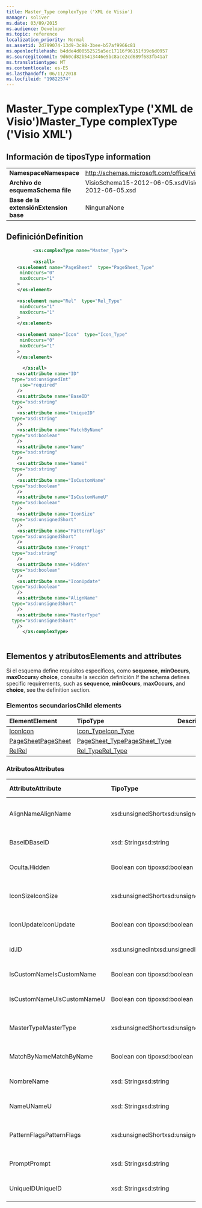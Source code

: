 ```yaml
---
title: Master_Type complexType ('XML de Visio')
manager: soliver
ms.date: 03/09/2015
ms.audience: Developer
ms.topic: reference
localization_priority: Normal
ms.assetid: 2d799074-13d9-3c98-3bee-b57af9966c81
ms.openlocfilehash: b4dde4d00552525a5ec17116f96151f39c6d0957
ms.sourcegitcommit: 9d60cd82b5413446e5bc8ace2cd689f683fb41a7
ms.translationtype: MT
ms.contentlocale: es-ES
ms.lasthandoff: 06/11/2018
ms.locfileid: "19822574"
---
```

# <a name="mastertype-complextype-visio-xml"></a><span data-ttu-id="d7094-102">Master_Type complexType ('XML de Visio')</span><span class="sxs-lookup"><span data-stu-id="d7094-102">Master_Type complexType ('Visio XML')</span></span>

## <a name="type-information"></a><span data-ttu-id="d7094-103">Información de tipos</span><span class="sxs-lookup"><span data-stu-id="d7094-103">Type information</span></span>

|||
|:-----|:-----|
|<span data-ttu-id="d7094-104">**Namespace**</span><span class="sxs-lookup"><span data-stu-id="d7094-104">**Namespace**</span></span> <br/> |http://schemas.microsoft.com/office/visio/2011/1/core  <br/> |
|<span data-ttu-id="d7094-105">**Archivo de esquema**</span><span class="sxs-lookup"><span data-stu-id="d7094-105">**Schema file**</span></span> <br/> |<span data-ttu-id="d7094-106">VisioSchema15-2012-06-05.xsd</span><span class="sxs-lookup"><span data-stu-id="d7094-106">VisioSchema15-2012-06-05.xsd</span></span>  <br/> |
|<span data-ttu-id="d7094-107">**Base de la extensión**</span><span class="sxs-lookup"><span data-stu-id="d7094-107">**Extension base**</span></span> <br/> |<span data-ttu-id="d7094-108">Ninguna</span><span class="sxs-lookup"><span data-stu-id="d7094-108">None</span></span>  <br/> |
   
## <a name="definition"></a><span data-ttu-id="d7094-109">Definición</span><span class="sxs-lookup"><span data-stu-id="d7094-109">Definition</span></span>

```XML
          <xs:complexType name="Master_Type">
          
          <xs:all>
    <xs:element name="PageSheet"  type="PageSheet_Type"
     minOccurs="0"
     maxOccurs="1"
    >
    </xs:element>
    
    <xs:element name="Rel"  type="Rel_Type"
     minOccurs="1"
     maxOccurs="1"
    >
    </xs:element>
    
    <xs:element name="Icon"  type="Icon_Type"
     minOccurs="0"
     maxOccurs="1"
    >
    </xs:element>
    
      </xs:all>
    <xs:attribute name="ID"
  type="xsd:unsignedInt"
     use="required"
    />
    <xs:attribute name="BaseID"
  type="xsd:string"
    />
    <xs:attribute name="UniqueID"
  type="xsd:string"
    />
    <xs:attribute name="MatchByName"
  type="xsd:boolean"
    />
    <xs:attribute name="Name"
  type="xsd:string"
    />
    <xs:attribute name="NameU"
  type="xsd:string"
    />
    <xs:attribute name="IsCustomName"
  type="xsd:boolean"
    />
    <xs:attribute name="IsCustomNameU"
  type="xsd:boolean"
    />
    <xs:attribute name="IconSize"
  type="xsd:unsignedShort"
    />
    <xs:attribute name="PatternFlags"
  type="xsd:unsignedShort"
    />
    <xs:attribute name="Prompt"
  type="xsd:string"
    />
    <xs:attribute name="Hidden"
  type="xsd:boolean"
    />
    <xs:attribute name="IconUpdate"
  type="xsd:boolean"
    />
    <xs:attribute name="AlignName"
  type="xsd:unsignedShort"
    />
    <xs:attribute name="MasterType"
  type="xsd:unsignedShort"
    />
      </xs:complexType>
      
```

## <a name="elements-and-attributes"></a><span data-ttu-id="d7094-110">Elementos y atributos</span><span class="sxs-lookup"><span data-stu-id="d7094-110">Elements and attributes</span></span>

<span data-ttu-id="d7094-111">Si el esquema define requisitos específicos, como **sequence**, **minOccurs**, **maxOccurs**y **choice**, consulte la sección definición.</span><span class="sxs-lookup"><span data-stu-id="d7094-111">If the schema defines specific requirements, such as **sequence**, **minOccurs**, **maxOccurs**, and **choice**, see the definition section.</span></span> 
  
### <a name="child-elements"></a><span data-ttu-id="d7094-112">Elementos secundarios</span><span class="sxs-lookup"><span data-stu-id="d7094-112">Child elements</span></span>

|<span data-ttu-id="d7094-113">**Element**</span><span class="sxs-lookup"><span data-stu-id="d7094-113">**Element**</span></span>|<span data-ttu-id="d7094-114">**Tipo**</span><span class="sxs-lookup"><span data-stu-id="d7094-114">**Type**</span></span>|<span data-ttu-id="d7094-115">**Descripción**</span><span class="sxs-lookup"><span data-stu-id="d7094-115">**Description**</span></span>|
|:-----|:-----|:-----|
|[<span data-ttu-id="d7094-116">Icon</span><span class="sxs-lookup"><span data-stu-id="d7094-116">Icon</span></span>](icon-element-master_type-complextypevisio-xml.md) <br/> |[<span data-ttu-id="d7094-117">Icon_Type</span><span class="sxs-lookup"><span data-stu-id="d7094-117">Icon_Type</span></span>](icon_type-complextypevisio-xml.md) <br/> ||
|[<span data-ttu-id="d7094-118">PageSheet</span><span class="sxs-lookup"><span data-stu-id="d7094-118">PageSheet</span></span>](pagesheet-element-master_type-complextypevisio-xml.md) <br/> |[<span data-ttu-id="d7094-119">PageSheet_Type</span><span class="sxs-lookup"><span data-stu-id="d7094-119">PageSheet_Type</span></span>](pagesheet_type-complextypevisio-xml.md) <br/> ||
|[<span data-ttu-id="d7094-120">Rel</span><span class="sxs-lookup"><span data-stu-id="d7094-120">Rel</span></span>](rel-element-master_type-complextypevisio-xml.md) <br/> |[<span data-ttu-id="d7094-121">Rel_Type</span><span class="sxs-lookup"><span data-stu-id="d7094-121">Rel_Type</span></span>](rel_type-complextypevisio-xml.md) <br/> ||
   
### <a name="attributes"></a><span data-ttu-id="d7094-122">Atributos</span><span class="sxs-lookup"><span data-stu-id="d7094-122">Attributes</span></span>

|<span data-ttu-id="d7094-123">**Attribute**</span><span class="sxs-lookup"><span data-stu-id="d7094-123">**Attribute**</span></span>|<span data-ttu-id="d7094-124">**Tipo**</span><span class="sxs-lookup"><span data-stu-id="d7094-124">**Type**</span></span>|<span data-ttu-id="d7094-125">**Obligatorio**</span><span class="sxs-lookup"><span data-stu-id="d7094-125">**Required**</span></span>|<span data-ttu-id="d7094-126">**Descripción**</span><span class="sxs-lookup"><span data-stu-id="d7094-126">**Description**</span></span>|<span data-ttu-id="d7094-127">**Valores posibles**</span><span class="sxs-lookup"><span data-stu-id="d7094-127">**Possible values**</span></span>|
|:-----|:-----|:-----|:-----|:-----|
|<span data-ttu-id="d7094-128">AlignName</span><span class="sxs-lookup"><span data-stu-id="d7094-128">AlignName</span></span>  <br/> |<span data-ttu-id="d7094-129">xsd:unsignedShort</span><span class="sxs-lookup"><span data-stu-id="d7094-129">xsd:unsignedShort</span></span>  <br/> |<span data-ttu-id="d7094-130">opcional</span><span class="sxs-lookup"><span data-stu-id="d7094-130">optional</span></span>  <br/> ||<span data-ttu-id="d7094-131">Valores del tipo xsd:unsignedShort.</span><span class="sxs-lookup"><span data-stu-id="d7094-131">Values of the xsd:unsignedShort type.</span></span>  <br/> |
|<span data-ttu-id="d7094-132">BaseID</span><span class="sxs-lookup"><span data-stu-id="d7094-132">BaseID</span></span>  <br/> |<span data-ttu-id="d7094-133">xsd: String</span><span class="sxs-lookup"><span data-stu-id="d7094-133">xsd:string</span></span>  <br/> |<span data-ttu-id="d7094-134">opcional</span><span class="sxs-lookup"><span data-stu-id="d7094-134">optional</span></span>  <br/> ||<span data-ttu-id="d7094-135">Valores del tipo XSD: String.</span><span class="sxs-lookup"><span data-stu-id="d7094-135">Values of the xsd:string type.</span></span>  <br/> |
|<span data-ttu-id="d7094-136">Oculta.</span><span class="sxs-lookup"><span data-stu-id="d7094-136">Hidden</span></span>  <br/> |<span data-ttu-id="d7094-137">Boolean con tipo</span><span class="sxs-lookup"><span data-stu-id="d7094-137">xsd:boolean</span></span>  <br/> |<span data-ttu-id="d7094-138">opcional</span><span class="sxs-lookup"><span data-stu-id="d7094-138">optional</span></span>  <br/> ||<span data-ttu-id="d7094-139">Valores del tipo Boolean con tipo.</span><span class="sxs-lookup"><span data-stu-id="d7094-139">Values of the xsd:boolean type.</span></span>  <br/> |
|<span data-ttu-id="d7094-140">IconSize</span><span class="sxs-lookup"><span data-stu-id="d7094-140">IconSize</span></span>  <br/> |<span data-ttu-id="d7094-141">xsd:unsignedShort</span><span class="sxs-lookup"><span data-stu-id="d7094-141">xsd:unsignedShort</span></span>  <br/> |<span data-ttu-id="d7094-142">opcional</span><span class="sxs-lookup"><span data-stu-id="d7094-142">optional</span></span>  <br/> ||<span data-ttu-id="d7094-143">Valores del tipo xsd:unsignedShort.</span><span class="sxs-lookup"><span data-stu-id="d7094-143">Values of the xsd:unsignedShort type.</span></span>  <br/> |
|<span data-ttu-id="d7094-144">IconUpdate</span><span class="sxs-lookup"><span data-stu-id="d7094-144">IconUpdate</span></span>  <br/> |<span data-ttu-id="d7094-145">Boolean con tipo</span><span class="sxs-lookup"><span data-stu-id="d7094-145">xsd:boolean</span></span>  <br/> |<span data-ttu-id="d7094-146">opcional</span><span class="sxs-lookup"><span data-stu-id="d7094-146">optional</span></span>  <br/> ||<span data-ttu-id="d7094-147">Valores del tipo Boolean con tipo.</span><span class="sxs-lookup"><span data-stu-id="d7094-147">Values of the xsd:boolean type.</span></span>  <br/> |
|<span data-ttu-id="d7094-148">id.</span><span class="sxs-lookup"><span data-stu-id="d7094-148">ID</span></span>  <br/> |<span data-ttu-id="d7094-149">xsd:unsignedInt</span><span class="sxs-lookup"><span data-stu-id="d7094-149">xsd:unsignedInt</span></span>  <br/> |<span data-ttu-id="d7094-150">necesario</span><span class="sxs-lookup"><span data-stu-id="d7094-150">required</span></span>  <br/> ||<span data-ttu-id="d7094-151">Valores del tipo xsd:unsignedInt.</span><span class="sxs-lookup"><span data-stu-id="d7094-151">Values of the xsd:unsignedInt type.</span></span>  <br/> |
|<span data-ttu-id="d7094-152">IsCustomName</span><span class="sxs-lookup"><span data-stu-id="d7094-152">IsCustomName</span></span>  <br/> |<span data-ttu-id="d7094-153">Boolean con tipo</span><span class="sxs-lookup"><span data-stu-id="d7094-153">xsd:boolean</span></span>  <br/> |<span data-ttu-id="d7094-154">opcional</span><span class="sxs-lookup"><span data-stu-id="d7094-154">optional</span></span>  <br/> ||<span data-ttu-id="d7094-155">Valores del tipo Boolean con tipo.</span><span class="sxs-lookup"><span data-stu-id="d7094-155">Values of the xsd:boolean type.</span></span>  <br/> |
|<span data-ttu-id="d7094-156">IsCustomNameU</span><span class="sxs-lookup"><span data-stu-id="d7094-156">IsCustomNameU</span></span>  <br/> |<span data-ttu-id="d7094-157">Boolean con tipo</span><span class="sxs-lookup"><span data-stu-id="d7094-157">xsd:boolean</span></span>  <br/> |<span data-ttu-id="d7094-158">opcional</span><span class="sxs-lookup"><span data-stu-id="d7094-158">optional</span></span>  <br/> ||<span data-ttu-id="d7094-159">Valores del tipo Boolean con tipo.</span><span class="sxs-lookup"><span data-stu-id="d7094-159">Values of the xsd:boolean type.</span></span>  <br/> |
|<span data-ttu-id="d7094-160">MasterType</span><span class="sxs-lookup"><span data-stu-id="d7094-160">MasterType</span></span>  <br/> |<span data-ttu-id="d7094-161">xsd:unsignedShort</span><span class="sxs-lookup"><span data-stu-id="d7094-161">xsd:unsignedShort</span></span>  <br/> |<span data-ttu-id="d7094-162">opcional</span><span class="sxs-lookup"><span data-stu-id="d7094-162">optional</span></span>  <br/> ||<span data-ttu-id="d7094-163">Valores del tipo xsd:unsignedShort.</span><span class="sxs-lookup"><span data-stu-id="d7094-163">Values of the xsd:unsignedShort type.</span></span>  <br/> |
|<span data-ttu-id="d7094-164">MatchByName</span><span class="sxs-lookup"><span data-stu-id="d7094-164">MatchByName</span></span>  <br/> |<span data-ttu-id="d7094-165">Boolean con tipo</span><span class="sxs-lookup"><span data-stu-id="d7094-165">xsd:boolean</span></span>  <br/> |<span data-ttu-id="d7094-166">opcional</span><span class="sxs-lookup"><span data-stu-id="d7094-166">optional</span></span>  <br/> ||<span data-ttu-id="d7094-167">Valores del tipo Boolean con tipo.</span><span class="sxs-lookup"><span data-stu-id="d7094-167">Values of the xsd:boolean type.</span></span>  <br/> |
|<span data-ttu-id="d7094-168">Nombre</span><span class="sxs-lookup"><span data-stu-id="d7094-168">Name</span></span>  <br/> |<span data-ttu-id="d7094-169">xsd: String</span><span class="sxs-lookup"><span data-stu-id="d7094-169">xsd:string</span></span>  <br/> |<span data-ttu-id="d7094-170">opcional</span><span class="sxs-lookup"><span data-stu-id="d7094-170">optional</span></span>  <br/> ||<span data-ttu-id="d7094-171">Valores del tipo XSD: String.</span><span class="sxs-lookup"><span data-stu-id="d7094-171">Values of the xsd:string type.</span></span>  <br/> |
|<span data-ttu-id="d7094-172">NameU</span><span class="sxs-lookup"><span data-stu-id="d7094-172">NameU</span></span>  <br/> |<span data-ttu-id="d7094-173">xsd: String</span><span class="sxs-lookup"><span data-stu-id="d7094-173">xsd:string</span></span>  <br/> |<span data-ttu-id="d7094-174">opcional</span><span class="sxs-lookup"><span data-stu-id="d7094-174">optional</span></span>  <br/> ||<span data-ttu-id="d7094-175">Valores del tipo XSD: String.</span><span class="sxs-lookup"><span data-stu-id="d7094-175">Values of the xsd:string type.</span></span>  <br/> |
|<span data-ttu-id="d7094-176">PatternFlags</span><span class="sxs-lookup"><span data-stu-id="d7094-176">PatternFlags</span></span>  <br/> |<span data-ttu-id="d7094-177">xsd:unsignedShort</span><span class="sxs-lookup"><span data-stu-id="d7094-177">xsd:unsignedShort</span></span>  <br/> |<span data-ttu-id="d7094-178">opcional</span><span class="sxs-lookup"><span data-stu-id="d7094-178">optional</span></span>  <br/> ||<span data-ttu-id="d7094-179">Valores del tipo xsd:unsignedShort.</span><span class="sxs-lookup"><span data-stu-id="d7094-179">Values of the xsd:unsignedShort type.</span></span>  <br/> |
|<span data-ttu-id="d7094-180">Prompt</span><span class="sxs-lookup"><span data-stu-id="d7094-180">Prompt</span></span>  <br/> |<span data-ttu-id="d7094-181">xsd: String</span><span class="sxs-lookup"><span data-stu-id="d7094-181">xsd:string</span></span>  <br/> |<span data-ttu-id="d7094-182">opcional</span><span class="sxs-lookup"><span data-stu-id="d7094-182">optional</span></span>  <br/> ||<span data-ttu-id="d7094-183">Valores del tipo XSD: String.</span><span class="sxs-lookup"><span data-stu-id="d7094-183">Values of the xsd:string type.</span></span>  <br/> |
|<span data-ttu-id="d7094-184">UniqueID</span><span class="sxs-lookup"><span data-stu-id="d7094-184">UniqueID</span></span>  <br/> |<span data-ttu-id="d7094-185">xsd: String</span><span class="sxs-lookup"><span data-stu-id="d7094-185">xsd:string</span></span>  <br/> |<span data-ttu-id="d7094-186">opcional</span><span class="sxs-lookup"><span data-stu-id="d7094-186">optional</span></span>  <br/> ||<span data-ttu-id="d7094-187">Valores del tipo XSD: String.</span><span class="sxs-lookup"><span data-stu-id="d7094-187">Values of the xsd:string type.</span></span>  <br/> |
   

